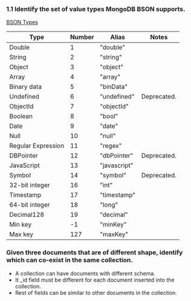 ###  1.1 Identify the set of value types MongoDB BSON supports.

[BSON Types](https://www.mongodb.com/docs/manual/reference/bson-types/#bson-types "Permalink to this heading")

| Type               | Number | Alias        | Notes       |
| ------------------ | ------ | ------------ | ----------- |
| Double             | 1      | "double"     |             |
| String             | 2      | "string"     |             |
| Object             | 3      | "object"     |             |
| Array              | 4      | "array"      |             |
| Binary data        | 5      | "binData"    |             |
| Undefined          | 6      | "undefined"  | Deprecated. |
| ObjectId           | 7      | "objectId"   |             |
| Boolean            | 8      | "bool"       |             |
| Date               | 9      | "date"       |             |
| Null               | 10     | "null"       |             |
| Regular Expression | 11     | "regex"      |             |
| DBPointer          | 12     | "dbPointer"  | Deprecated. |
| JavaScript         | 13     | "javascript" |             |
| Symbol             | 14     | "symbol"     | Deprecated. |
| 32-bit integer     | 16     | "int"        |             |
| Timestamp          | 17     | "timestamp"  |             |
| 64-bit integer     | 18     | "long"       |             |
| Decimal128         | 19     | "decimal"    |             |
| Min key            | -1     | "minKey"     |             |
| Max key            | 127    | "maxKey"     |             |

### Given three documents that are of different shape, identify which can co-exist in the same collection.

- A collection can have documents with different schema.
- It  _id field must be different for each document inserted into the collection.
- Rest of fields can be similar to other documents in the collection.

